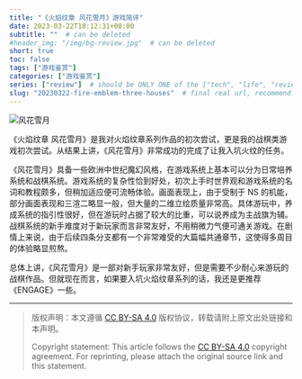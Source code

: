 ```yaml
---
title: "《火焰纹章 风花雪月》游戏简评"
date: 2023-03-22T18:12:31+08:00
subtitle: ""  # can be deleted
#header_img: "/img/bg-review.jpg"  # can be deleted
short: true
toc: false
tags: ["游戏鉴赏"]
categories: ["游戏鉴赏"]
series: ["review"]  # should be ONLY ONE of the ["tech", "life", "review"]
slug: "20230322-fire-emblem-three-houses"  # final real url, recommend: start by date, follow lower case words with hyphen splitter. E.g., `20230316-text-title`
---
```


![风花雪月](/img/posts/20230322fth.jpg "Fire Emblem Three Houses")

《火焰纹章 风花雪月》是我对火焰纹章系列作品的初次尝试，更是我的战棋类游戏初次尝试。从结果上讲，《风花雪月》非常成功的完成了让我入坑火纹的任务。

《风花雪月》具备一些欧洲中世纪魔幻风格，在游戏系统上基本可以分为日常培养系统和战棋系统。游戏系统的复杂性恰到好处，初次上手时世界观和游戏系统的名词和教程颇多，但稍加适应便可流畅体验。画面表现上，由于受制于 NS 的机能，部分画面表现和三渲二略显一般，但大量的二维立绘质量非常高。具体游玩中，养成系统的指引性很好，但在游玩时占据了较大的比重，可以说养成为主战旗为辅。战棋系统的新手难度对于新玩家而言非常友好，不用稍微力气便可通关游戏。在剧情上来说，由于后续四条分支都有一个非常难受的大篇幅共通章节，这使得多周目的体验略显煎熬。

总体上讲，《风花雪月》是一部对新手玩家非常友好，但是需要不少耐心来游玩的战棋作品。但就现在而言，如果要入坑火焰纹章系列的话，我还是更推荐《ENGAGE》一些。

---

> 版权声明：本文遵循 [CC BY-SA 4.0](https://creativecommons.org/licenses/by-sa/4.0/deed.zh) 版权协议，转载请附上原文出处链接和本声明。
>
> Copyright statement: This article follows the [CC BY-SA 4.0](https://creativecommons.org/licenses/by-sa/4.0/deed.en) copyright agreement. For reprinting, please attach the original source link and this statement.
